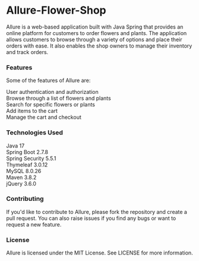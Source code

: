 # Allure-Flower-Shop

Allure is a web-based application built with Java Spring that provides an online platform for customers to order flowers and plants. The application allows customers to browse through a variety of options and place their orders with ease. It also enables the shop owners to manage their inventory and track orders.

### Features
Some of the features of Allure are:

User authentication and authorization </br>
Browse through a list of flowers and plants </br>
Search for specific flowers or plants </br>
Add items to the cart </br>
Manage the cart and checkout </br>


### Technologies Used
Java 17 </br>
Spring Boot 2.7.8 </br>
Spring Security 5.5.1 </br>
Thymeleaf 3.0.12 </br>
MySQL 8.0.26 </br>
Maven 3.8.2 </br>
jQuery 3.6.0


### Contributing
If you'd like to contribute to Allure, please fork the repository and create a pull request. You can also raise issues if you find any bugs or want to request a new feature.


### License
Allure is licensed under the MIT License. See LICENSE for more information.